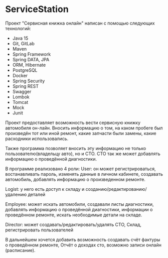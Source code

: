 # ServiceStation

Проект "Сервисная книжка онлайн"
написан с помощью следующих технологий:
- Java 15
- Git, GitLab
- Maven
- Spring Framework
- Spring DATA, JPA
- ORM, Hibernate
- PostgreSQL
- Docker
- Spring Security
- Spring REST
- Swagger
- Lombok
- Tomcat
- Mock
- Junit  

Проект предоставляет возможность вести 
сервисную книжку автомобиля он-лайн. 
Вносить информацию о том, на каком пробеге 
был произведён тот или иной ремонт,
какие запчасти были замены, какие расходники использовались. 

Также программа позволяет вносить эту информацию
 не только пользователю(владельцу авто), но и СТО.
СТО так же может добавлять информацию о проведённой диагностики. 

В программе реализовано 4 роли:
User: он может регистрироваться, востанавливать пароль, 
изменять данные в личном кабинете, создавать автомобиль, 
добавлять информацию о произведенном ремонте. 

Logist: у него есть доступ к складу и созданию/редактированию/удалению деталей

Employee: может искать автомобили, создавали листы диагностики, 
добавлять информацию о проведённой диагностики, информации о проведённом ремонте, 
искать необходимые детали на складе. 

Director: может создавать/редактировать/удалять СТО, Склад, регистрировать пользователей

В дальнейшем хочется добавить возможность создавать счёт фактуры о проведённом ремонте, 
Отчёт о доходах сто, возможно записи онлайн (расписание). 


                                
